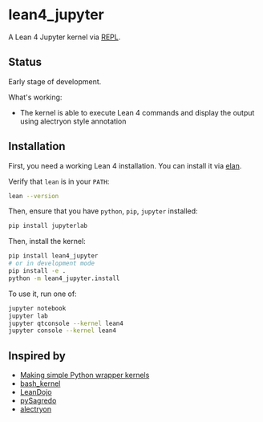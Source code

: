 # lean4_jupyter

A Lean 4 Jupyter kernel via [REPL](https://github.com/leanprover-community/repl).

## Status

Early stage of development.

What's working:

- The kernel is able to execute Lean 4 commands and display the output using alectryon style annotation

## Installation

First, you need a working Lean 4 installation. You can install it via [elan](https://github.com/leanprover/elan).

Verify that `lean` is in your `PATH`:

```bash
lean --version
```

Then, ensure that you have `python`, `pip`, `jupyter` installed:

```bash
pip install jupyterlab
```

Then, install the kernel:

```bash
pip install lean4_jupyter
# or in development mode
pip install -e .
python -m lean4_jupyter.install
```

To use it, run one of:

```bash
jupyter notebook
jupyter lab
jupyter qtconsole --kernel lean4
jupyter console --kernel lean4
```

## Inspired by

- [Making simple Python wrapper kernels](https://jupyter-client.readthedocs.io/en/stable/wrapperkernels.html)
- [bash_kernel](https://github.com/takluyver/bash_kernel)
- [LeanDojo](https://github.com/lean-dojo/LeanDojo)
- [pySagredo](https://github.com/zhangir-azerbayev/pySagredo)
- [alectryon](https://github.com/cpitclaudel/alectryon?tab=readme-ov-file#as-a-library)
